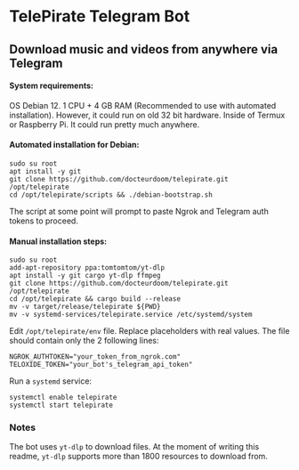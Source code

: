 # TelePirate Telegram Bot
## Download music and videos from anywhere via Telegram

#### System requirements:

OS Debian 12. 1 CPU + 4 GB RAM (Recommended to use with automated installation). However, it could run on old 32 bit hardware. Inside of Termux or Raspberry Pi. It could run pretty much anywhere.

#### Automated installation for Debian:

    sudo su root
    apt install -y git
    git clone https://github.com/docteurdoom/telepirate.git /opt/telepirate
    cd /opt/telepirate/scripts && ./debian-bootstrap.sh

The script at some point will prompt to paste Ngrok and Telegram auth tokens to proceed.

#### Manual installation steps:
	
    sudo su root
    add-apt-repository ppa:tomtomtom/yt-dlp
	apt install -y git cargo yt-dlp ffmpeg
    git clone https://github.com/docteurdoom/telepirate.git /opt/telepirate
    cd /opt/telepirate && cargo build --release
    mv -v target/release/telepirate ${PWD}
    mv -v systemd-services/telepirate.service /etc/systemd/system

Edit `/opt/telepirate/env` file. Replace placeholders with real values. 
The file should contain only the 2 following lines:

    NGROK_AUTHTOKEN="your_token_from_ngrok.com"
    TELOXIDE_TOKEN="your_bot's_telegram_api_token"

Run a `systemd` service:

	systemctl enable telepirate
    systemctl start telepirate

### Notes
The bot uses `yt-dlp` to download files.
At the moment of writing this readme, `yt-dlp` supports more than 1800 resources to download from.
